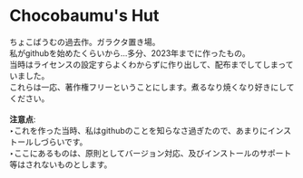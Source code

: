 # **Chocobaumu's Hut**
ちょこばうむの過去作。ガラクタ置き場。<br>
私がgithubを始めたくらいから...多分、2023年までに作ったもの。<br>
当時はライセンスの設定すらよくわからずに作り出して、配布までしてしまっていました。<br>
これらは一応、著作権フリーということにします。煮るなり焼くなり好きにしてください。<br>
<br>
**注意点**:<br>
‣これを作った当時、私はgithubのことを知らなさ過ぎたので、あまりにインストールしづらいです。<br>
‣ここにあるものは、原則としてバージョン対応、及びインストールのサポート等はされないものとします。<br>
